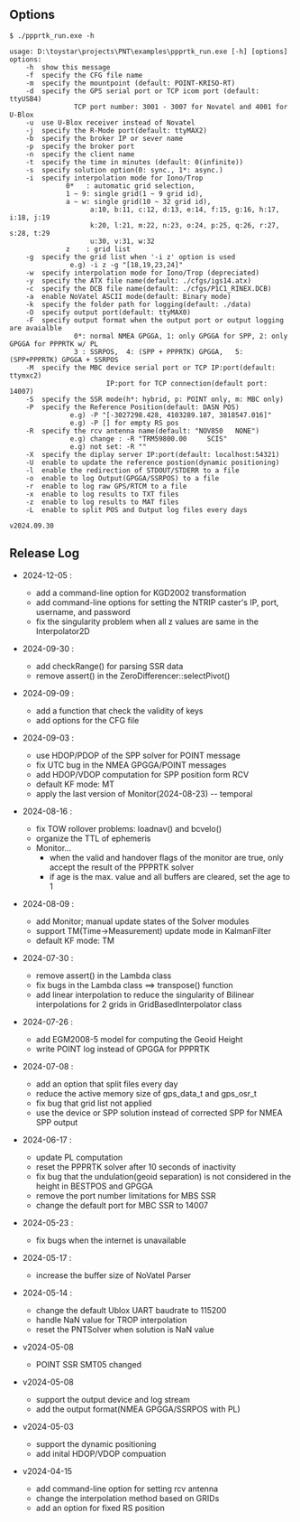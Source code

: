 ## Options
```
$ ./ppprtk_run.exe -h

usage: D:\toystar\projects\PNT\examples\ppprtk_run.exe [-h] [options]
options:
    -h  show this message
    -f  specify the CFG file name
    -m  specify the mountpoint (default: POINT-KRISO-RT)
    -d  specify the GPS serial port or TCP icom port (default: ttyUSB4)
                TCP port number: 3001 - 3007 for Novatel and 4001 for U-Blox
    -u  use U-Blox receiver instead of Novatel
    -j  specify the R-Mode port(default: ttyMAX2)
    -b  specify the broker IP or sever name
    -p  specify the broker port
    -n  specify the client name
    -t  specify the time in minutes (default: 0(infinite))
    -s  specify solution option(0: sync., 1*: async.)
    -i  specify interpolation mode for Iono/Trop 
              0*   : automatic grid selection, 
              1 ~ 9: single grid(1 ~ 9 grid id), 
              a ~ w: single grid(10 ~ 32 grid id),
                    a:10, b:11, c:12, d:13, e:14, f:15, g:16, h:17, i:18, j:19 
                    k:20, l:21, m:22, n:23, o:24, p:25, q:26, r:27, s:28, t:29
                    u:30, v:31, w:32 
              z    : grid list
    -g  specify the grid list when '-i z' option is used 
               e.g) -i z -g "[18,19,23,24]" 
    -w  specify interpolation mode for Iono/Trop (depreciated)
    -y  specify the ATX file name(default: ./cfgs/igs14.atx)
    -c  specify the DCB file name(default: ./cfgs/P1C1_RINEX.DCB)
    -a  enable NoVatel ASCII mode(default: Binary mode)
    -k  specify the folder path for logging(default: ./data) 
    -O  specify output port(default: ttyMAX0) 
    -F  specify output format when the output port or output logging are avaialble 
                0*: normal NMEA GPGGA, 1: only GPGGA for SPP, 2: only GPGGA for PPPRTK w/ PL
                3 : SSRPOS,  4: (SPP + PPPRTK) GPGGA,   5: (SPP+PPPRTK) GPGGA + SSRPOS 
    -M  specify the MBC device serial port or TCP IP:port(default: ttymxc2) 
                        IP:port for TCP connection(default port: 14007) 
    -S  specify the SSR mode(h*: hybrid, p: POINT only, m: MBC only) 
    -P  specify the Reference Position(default: DASN POS) 
               e.g) -P "[-3027298.428, 4103289.187, 3818547.016]" 
               e.g) -P [] for empty RS pos
    -R  specify the rcv antenna name(default: "NOV850   NONE") 
               e.g) change : -R "TRM59800.00     SCIS" 
               e.g) not set: -R "" 
    -X  specify the diplay server IP:port(default: localhost:54321) 
    -U  enable to update the reference postion(dynamic positioning) 
    -l  enable the redirection of STDOUT/STDERR to a file
    -o  enable to log Output(GPGGA/SSRPOS) to a file
    -r  enable to log raw GPS/RTCM to a file
    -x  enable to log results to TXT files
    -z  enable to log results to MAT files
    -L  enable to split POS and Output log files every days

v2024.09.30
```

## Release Log

- 2024-12-05 :
    * add a command-line option for KGD2002 transformation
    * add command-line options for setting the NTRIP caster's IP, port, username, and password 
    * fix the singularity problem when all z values are same in the Interpolator2D
      
- 2024-09-30 :
    * add checkRange() for parsing SSR data
    * remove assert() in the ZeroDifferencer::selectPivot()
      
- 2024-09-09 :
    * add a function that check the validity of keys
    * add options for the CFG file
      
- 2024-09-03 :
    * use HDOP/PDOP of the SPP solver for POINT message
    * fix UTC bug in the NMEA GPGGA/POINT messages
    * add HDOP/VDOP computation for SPP position form RCV
    * default KF mode: MT
    * apply the last version of Monitor(2024-08-23) -- temporal
  
- 2024-08-16 :
    * fix TOW rollover problems: loadnav() and bcvelo()
    * organize the TTL of ephemeris
    * Monitor...
        * when the valid and handover flags of the monitor are true, 
        only accept the result of the PPPRTK solver
        * if age is the max. value and all buffers are cleared, set the age to 1
          
- 2024-08-09 :     
    * add Monitor; manual update states of the Solver modules
	* support TM(Time->Measurement) update mode in KalmanFilter
	* default KF mode: TM

- 2024-07-30 :
    * remove assert() in the Lambda class
    * fix bugs in the Lambda class  ==> transpose() function
    * add linear interpolation to reduce the singularity of Bilinear interpolations 
        for 2 grids in GridBasedInterpolator class 

- 2024-07-26 :
    * add EGM2008-5 model for computing the Geoid Height
    * write POINT log instead of GPGGA for PPPRTK

- 2024-07-08 :
  * add an option that split files every day
  * reduce the active memory size of gps_data_t and gps_osr_t
  * fix bug that grid list not applied
  * use the device or SPP solution instead of corrected SPP for NMEA SPP output 

- 2024-06-17 :
  * update PL computation
  * reset the PPPRTK solver after 10 seconds of inactivity
  * fix bug that the undulation(geoid separation) is not considered in the height in BESTPOS and GPGGA
  * remove the port number limitations for MBS SSR
  * change the default port for MBC SSR to 14007
    
- 2024-05-23 :
  * fix bugs when the internet is unavailable

- 2024-05-17 : 
    * increase the buffer size of NoVatel Parser

- 2024-05-14 : 
  * change the default Ublox UART baudrate to 115200
  * handle NaN value for TROP interpolation
  * reset the PNTSolver when solution is NaN value
    
- v2024-05-08
  * POINT SSR SMT05 changed
    
- v2024-05-08
  * support the output device and log stream
  * add the output format(NMEA GPGGA/SSRPOS with PL)

- v2024-05-03
  * support the dynamic positioning
  * add inital HDOP/VDOP compuation
    
- v2024-04-15
  * add command-line option for setting rcv antenna
  * change the interpolation method based on GRIDs
  * add an option for fixed RS position
